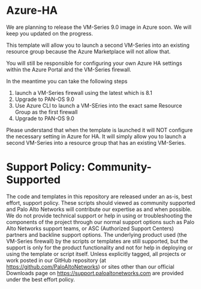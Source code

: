# Azure-HA

We are planning to release the VM-Series 9.0 image in Azure soon. We will keep you updated on the progress. 

This template will allow you to launch a second VM-Series into an existing resource group because the Azure Marketplace will not allow that. 

You will still be responsible for configuring your own Azure HA settings within the Azure Portal and the VM-Series firewall. 

In the meantime you can take the following steps

1. launch a VM-Series firewall using the latest which is 8.1
2. Upgrade to PAN-OS 9.0
3. Use Azure CLI to launch a VM-SEries into the exact same Resource Group as the first firewall
4. Upgrade to PAN-OS 9.0


Please understand that when the template is launched it will NOT configure the necessary setting in Azure for HA. It will simply allow you to launch a second VM-Series into a resource group that has an existing VM-Series. 


# Support Policy: Community-Supported
The code and templates in this repository are released under an as-is, best effort, support policy. These scripts should viewed as community supported and Palo Alto Networks will contribute our expertise as and when possible. We do not provide technical support or help in using or troubleshooting the components of the project through our normal support options such as Palo Alto Networks support teams, or ASC (Authorized Support Centers) partners and backline support options. The underlying product used (the VM-Series firewall) by the scripts or templates are still supported, but the support is only for the product functionality and not for help in deploying or using the template or script itself. Unless explicitly tagged, all projects or work posted in our GitHub repository (at https://github.com/PaloAltoNetworks) or sites other than our official Downloads page on https://support.paloaltonetworks.com are provided under the best effort policy.
